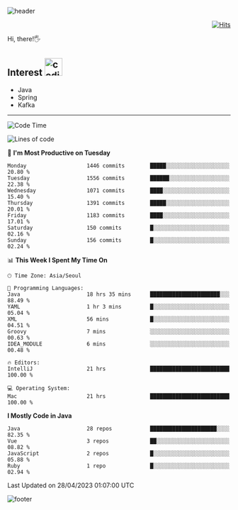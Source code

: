 ![header](https://capsule-render.vercel.app/api?type=soft&color=gradient&text=%20%20Gnoyes%20%20&fontAlign=30&fontSize=30&textBg=true&desc=Backend%20Developer&descAlign=60&descAlignY=50&&descSize=30)

<div align=right>
  
[![Hits](https://hits.seeyoufarm.com/api/count/incr/badge.svg?url=https%3A%2F%2Fgithub.com%2Fjeff-seyong)](https://hits.seeyoufarm.com)

</div>


Hi, there!🖐

## Interest <img src="https://media.giphy.com/media/bx3Cvt88j7PtM4SOaS/giphy.gif" alt="coding" width="40px" />

- Java
- Spring
- Kafka

---

<!--START_SECTION:waka-->
![Code Time](http://img.shields.io/badge/Code%20Time-460%20hrs%2049%20mins-blue)

![Lines of code](https://img.shields.io/badge/From%20Hello%20World%20I%27ve%20Written-761.6%20thousand%20lines%20of%20code-blue)

📅 **I'm Most Productive on Tuesday** 

```text
Monday                   1446 commits        █████░░░░░░░░░░░░░░░░░░░░   20.80 % 
Tuesday                  1556 commits        ██████░░░░░░░░░░░░░░░░░░░   22.38 % 
Wednesday                1071 commits        ████░░░░░░░░░░░░░░░░░░░░░   15.40 % 
Thursday                 1391 commits        █████░░░░░░░░░░░░░░░░░░░░   20.01 % 
Friday                   1183 commits        ████░░░░░░░░░░░░░░░░░░░░░   17.01 % 
Saturday                 150 commits         █░░░░░░░░░░░░░░░░░░░░░░░░   02.16 % 
Sunday                   156 commits         █░░░░░░░░░░░░░░░░░░░░░░░░   02.24 % 
```


📊 **This Week I Spent My Time On** 

```text
🕑︎ Time Zone: Asia/Seoul

💬 Programming Languages: 
Java                     18 hrs 35 mins      ██████████████████████░░░   88.49 % 
YAML                     1 hr 3 mins         █░░░░░░░░░░░░░░░░░░░░░░░░   05.04 % 
XML                      56 mins             █░░░░░░░░░░░░░░░░░░░░░░░░   04.51 % 
Groovy                   7 mins              ░░░░░░░░░░░░░░░░░░░░░░░░░   00.63 % 
IDEA_MODULE              6 mins              ░░░░░░░░░░░░░░░░░░░░░░░░░   00.48 % 

🔥 Editors: 
IntelliJ                 21 hrs              █████████████████████████   100.00 % 

💻 Operating System: 
Mac                      21 hrs              █████████████████████████   100.00 % 
```

**I Mostly Code in Java** 

```text
Java                     28 repos            █████████████████████░░░░   82.35 % 
Vue                      3 repos             ██░░░░░░░░░░░░░░░░░░░░░░░   08.82 % 
JavaScript               2 repos             █░░░░░░░░░░░░░░░░░░░░░░░░   05.88 % 
Ruby                     1 repo              █░░░░░░░░░░░░░░░░░░░░░░░░   02.94 % 
```




 Last Updated on 28/04/2023 01:07:00 UTC
<!--END_SECTION:waka-->

<!--

<div align=center>
  
[![Gmail Badge](https://img.shields.io/badge/Gmail-d14836?style=flat&logo=Gmail&logoColor=white&link=mailto:sedragon.kim@gmail.com)](mailto:sedragon.kim@gmail.com) 

</div>

-->


![footer](https://capsule-render.vercel.app/api?type=waving&color=gradient&height=300&section=footer&animation=twinkling&reversal=true)
